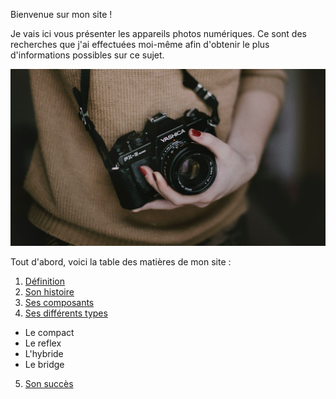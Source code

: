Bienvenue sur mon site !

Je vais ici vous présenter les appareils photos numériques. Ce sont des recherches que j'ai effectuées moi-même afin d'obtenir le plus d'informations possibles sur ce sujet.

![Image](images/photographe.jpg)

Tout d'abord, voici la table des matières de mon site : 


1. [Définition](definition.md)
2. [Son histoire](histoire.md)
3. [Ses composants](composants.md)
4. [Ses différents types](types.md)
* Le compact
* Le reflex
* L'hybride
* Le bridge
5. [Son succès](succès.md)
